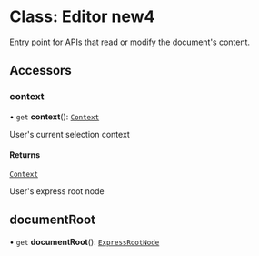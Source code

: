 # Class: Editor new4

Entry point for APIs that read or modify the document's content.

## Accessors

### context

• `get` **context**(): [`Context`](context.md)

User's current selection context

#### Returns

[`Context`](context.md)

<HorizontalLine />

User's express root node

<HorizontalLine />

## documentRoot

• `get` **documentRoot**(): [`ExpressRootNode`](express-root-node.md)
